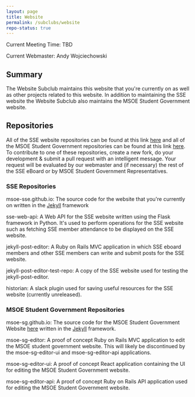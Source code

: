 ```yaml
---
layout: page
title: Website
permalink: /subclubs/website
repo-status: true
---
```


Current Meeting Time: TBD

Current Webmaster: Andy Wojciechowski

## Summary
The Website Subclub maintains this website that you're currently on as well as other projects related to this website. In addition to maintaining the SSE website the Website Subclub also maintains the MSOE Student Government website.

## Repositories
All of the SSE website repositories can be found at this link [here](https://github.com/msoe-sse) and all of the MSOE Student Government repositories can be found at this link [here](https://github.com/msoe-sg). To contribute to one of these repositories, create a new fork, do your development & submit a pull request with an intelligent message. Your request will be evaluated by our webmaster and (if necessary) the rest of the SSE eBoard or by MSOE Student Government Representatives. 

### SSE Repositories
msoe-sse.github.io: The source code for the website that you're currently on written in the [Jekyll](https://jekyllrb.com/) framework

sse-web-api: A Web API for the SSE website written using the Flask framework in Python. It's used to perform operations for the SSE website such as fetching SSE member attendance to be displayed on the SSE website.

jekyll-post-editor: A Ruby on Rails MVC application in which SSE eboard members and other SSE members can write and submit posts for the SSE website.

jekyll-post-editor-test-repo: A copy of the SSE website used for testing the jekyll-post-editor.

historian: A slack plugin used for saving useful resources for the SSE website (currently unreleased).

### MSOE Student Government Repositories
msoe-sg.github.io: The source code for the MSOE Student Government Website [here](https://msoe-sg.com/) written in the [Jekyll](https://jekyllrb.com/) framework.

msoe-sg-editor: A proof of concept Ruby on Rails MVC application to edit the MSOE student government website. This will likely be discontinued by the msoe-sg-editor-ui and msoe-sg-editor-api applications.

msoe-sg-editor-ui: A proof of concept React application containing the UI for editing the MSOE Student Government website.

msoe-sg-editor-api: A proof of concept Ruby on Rails API application used for editing the MSOE Student Government website.
